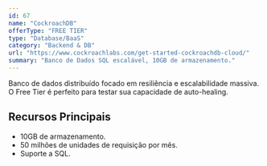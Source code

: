 ```yaml
---
id: 67
name: "CockroachDB"
offerType: "FREE TIER"
type: "Database/BaaS"
category: "Backend & DB"
url: "https://www.cockroachlabs.com/get-started-cockroachdb-cloud/"
summary: "Banco de Dados SQL escalável, 10GB de armazenamento."
---
```


Banco de dados distribuído focado em resiliência e escalabilidade massiva. O Free Tier é perfeito para testar sua capacidade de auto-healing.

## Recursos Principais

- 10GB de armazenamento.
- 50 milhões de unidades de requisição por mês.
- Suporte a SQL.
